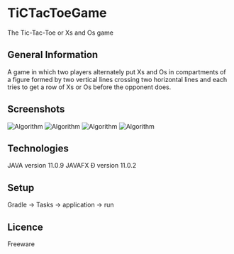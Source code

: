 # TiCTacToeGame
The Tic-Tac-Toe or Xs and Os game

## General Information
A game in which two players alternately put Xs and Os in compartments of a figure formed by two vertical lines crossing two horizontal lines and each tries to get a row of Xs or Os before the opponent does.

 ## Screenshots

 ![Algorithm](src/main/resources/screenshots/1.jpg)
 ![Algorithm](src/main/resources/screenshots/2.jpg)
 ![Algorithm](src/main/resources/screenshots/3.jpg)
 ![Algorithm](src/main/resources/screenshots/4.jpg)
 
 ## Technologies
 JAVA version 11.0.9
 JAVAFX Ð version 11.0.2
 
 ## Setup
 Gradle -> Tasks -> application -> run
 
 ## Licence
 Freeware
